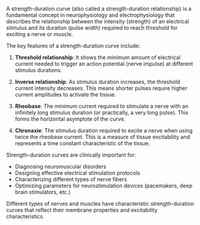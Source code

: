 A strength-duration curve (also called a strength-duration relationship) is a fundamental concept in neurophysiology and electrophysiology that describes the relationship between the intensity (strength) of an electrical stimulus and its duration (pulse width) required to reach threshold for exciting a nerve or muscle.

The key features of a strength-duration curve include:

1. **Threshold relationship**: It shows the minimum amount of electrical current needed to trigger an action potential (nerve impulse) at different stimulus durations.
    
2. **Inverse relationship**: As stimulus duration increases, the threshold current intensity decreases. This means shorter pulses require higher current amplitudes to activate the tissue.
    
3. **Rheobase**: The minimum current required to stimulate a nerve with an infinitely long stimulus duration (or practically, a very long pulse). This forms the horizontal asymptote of the curve.
    
4. **Chronaxie**: The stimulus duration required to excite a nerve when using twice the rheobase current. This is a measure of tissue excitability and represents a time constant characteristic of the tissue.
    

Strength-duration curves are clinically important for:

- Diagnosing neuromuscular disorders
- Designing effective electrical stimulation protocols
- Characterizing different types of nerve fibers
- Optimizing parameters for neurostimulation devices (pacemakers, deep brain stimulators, etc.)

Different types of nerves and muscles have characteristic strength-duration curves that reflect their membrane properties and excitability characteristics.